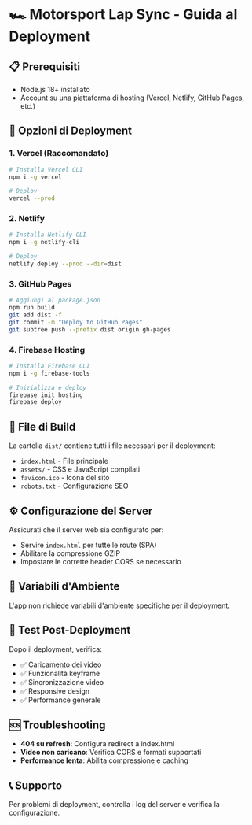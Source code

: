 # 🏎️ Motorsport Lap Sync - Guida al Deployment

## 📋 Prerequisiti
- Node.js 18+ installato
- Account su una piattaforma di hosting (Vercel, Netlify, GitHub Pages, etc.)

## 🚀 Opzioni di Deployment

### 1. **Vercel (Raccomandato)**
```bash
# Installa Vercel CLI
npm i -g vercel

# Deploy
vercel --prod
```

### 2. **Netlify**
```bash
# Installa Netlify CLI
npm i -g netlify-cli

# Deploy
netlify deploy --prod --dir=dist
```

### 3. **GitHub Pages**
```bash
# Aggiungi al package.json
npm run build
git add dist -f
git commit -m "Deploy to GitHub Pages"
git subtree push --prefix dist origin gh-pages
```

### 4. **Firebase Hosting**
```bash
# Installa Firebase CLI
npm i -g firebase-tools

# Inizializza e deploy
firebase init hosting
firebase deploy
```

## 📁 File di Build
La cartella `dist/` contiene tutti i file necessari per il deployment:
- `index.html` - File principale
- `assets/` - CSS e JavaScript compilati
- `favicon.ico` - Icona del sito
- `robots.txt` - Configurazione SEO

## ⚙️ Configurazione del Server
Assicurati che il server web sia configurato per:
- Servire `index.html` per tutte le route (SPA)
- Abilitare la compressione GZIP
- Impostare le corrette header CORS se necessario

## 🔧 Variabili d'Ambiente
L'app non richiede variabili d'ambiente specifiche per il deployment.

## 📱 Test Post-Deployment
Dopo il deployment, verifica:
- ✅ Caricamento dei video
- ✅ Funzionalità keyframe
- ✅ Sincronizzazione video
- ✅ Responsive design
- ✅ Performance generale

## 🆘 Troubleshooting
- **404 su refresh**: Configura redirect a index.html
- **Video non caricano**: Verifica CORS e formati supportati
- **Performance lenta**: Abilita compressione e caching

## 📞 Supporto
Per problemi di deployment, controlla i log del server e verifica la configurazione.
